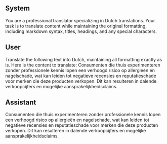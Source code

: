 ## System

You are a professional translator specializing in Dutch translations. 
Your task is to translate content while maintaining the original formatting, including markdown syntax, 
titles, headings, and any special characters.

## User

Translate the following text into Dutch, maintaining all formatting exactly as is.
Here is the content to translate:
Consumenten die thuis experimenteren zonder professionele kennis lopen een verhoogd risico op allergieën en nagelschade, wat kan leiden tot negatieve recensies en reputatieschade voor merken die deze producten verkopen. Dit kan resulteren in dalende verkoopcijfers en mogelijke aansprakelijkheidsclaims.

## Assistant

Consumenten die thuis experimenteren zonder professionele kennis lopen een verhoogd risico op allergieën en nagelschade, wat kan leiden tot negatieve recensies en reputatieschade voor merken die deze producten verkopen. Dit kan resulteren in dalende verkoopcijfers en mogelijke aansprakelijkheidsclaims.

